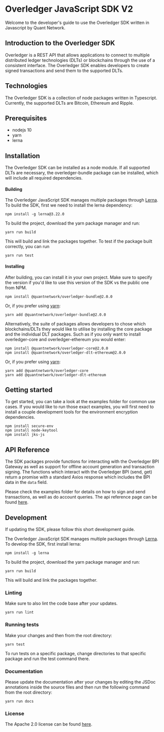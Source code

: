 # Overledger JavaScript SDK V2

Welcome to the developer's guide to use the Overledger SDK written in Javascript by Quant Network.

## Introduction to the Overledger SDK

Overledger is a REST API that allows applications to connect to multiple distributed ledger technologies (DLTs) or blockchains through the use of a consistent interface. The Overledger SDK enables developers to create signed transactions and send them to the supported DLTs.

## Technologies

The Overledger SDK is a collection of node packages written in Typescript. Currently, the supported DLTs are Bitcoin, Ethereum and Ripple.

## Prerequisites

- nodejs 10
- yarn
- lerna

## Installation

The Overledger SDK can be installed as a node module. If all supported DLTs are necessary, 
the overledger-bundle package can be installed, which will include all required dependencies.

#### Building

The Overledger JavaScript SDK manages multiple packages through [Lerna](https://lerna.js.org/). To build the SDK, first we need to install the lerna dependency:

```
npm install -g lerna@3.22.0
```

To build the project, download the yarn package manager and run:

```
yarn run build
```

This will build and link the packages together.
To test if the package built correctly, you can run

```
yarn run test
```

#### Installing

After building, you can install it in your own project. Make sure to specify the version if you'd like to use this version of the SDK vs the public one from NPM.

```
npm install @quantnetwork/overledger-bundle@2.0.0
```

Or, if you prefer using [yarn](https://yarnpkg.com/):

```
yarn add @quantnetwork/overledger-bundle@2.0.0
```

Alternatively, the suite of packages allows developers to chose which blockchains/DLTs they would like to utilise by installing the core package and the individual DLT packages. Such as if you only want to install overledger-core and overledger-ethereum you would enter:

```
npm install @quantnetwork/overledger-core@2.0.0
npm install @quantnetwork/overledger-dlt-ethereum@2.0.0
```

Or, if you prefer using [yarn](https://yarnpkg.com/):

```
yarn add @quantnetwork/overledger-core
yarn add @quantnetwork/overledger-dlt-ethereum
```



## Getting started

To get started, you can take a look at the examples folder for common use cases. If you would like to run those exact examples, you will first need to install a couple development tools for the environment encryption dependencies.

```
npm install secure-env
npm install node-keytool
npm install jks-js
```

## API Reference

The SDK packages provide functions for interacting with the Overledger BPI Gateway as well as support for offline account generation and transaction signing.
The functions which interact with the Overledger BPI (send, get) return a promise with a standard Axios response which includes the BPI data in the `data` field.

Please check the examples folder for details on how to sign and send transactions, as well as do account queries. The api reference page can be found [here](api_reference.md).

## Development

If updating the SDK, please follow this short development guide.

The Overledger JavaScript SDK manages multiple packages through [Lerna](https://lerna.js.org/). To develop the SDK, first install lerna:

```
npm install -g lerna
```

To build the project, download the yarn package manager and run:

```
yarn run build
```

This will build and link the packages together.

### Linting

Make sure to also lint the code base after your updates.

```
yarn run lint
```

### Running tests

Make your changes and then from the root directory:

```
yarn test
```

To run tests on a specific package, change directories to that specific package and run the test command there.

### Documentation

Please update the documentation after your changes by editing the JSDoc annotations inside the source files and then run the following command from the root directory:

```
yarn run docs
```

### License

The Apache 2.0 license can be found [here](LICENSE).


